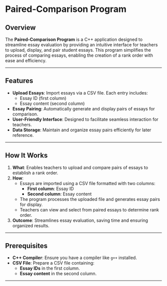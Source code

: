 # Paired-Comparison Program  

## Overview  
The **Paired-Comparison Program** is a C++ application designed to streamline essay evaluation by providing an intuitive interface for teachers to upload, display, and pair student essays. This program simplifies the process of comparing essays, enabling the creation of a rank order with ease and efficiency.  

---

## Features  
- **Upload Essays**: Import essays via a CSV file. Each entry includes:  
  - Essay ID (first column)  
  - Essay content (second column)  
- **Essay Pairing**: Automatically generate and display pairs of essays for comparison.  
- **User-Friendly Interface**: Designed to facilitate seamless interaction for teachers.  
- **Data Storage**: Maintain and organize essay pairs efficiently for later reference.  

---

## How It Works  
1. **What**: Enables teachers to upload and compare pairs of essays to establish a rank order.  
2. **How**:  
   - Essays are imported using a CSV file formatted with two columns:  
     - **First column**: Essay ID  
     - **Second column**: Essay content  
   - The program processes the uploaded file and generates essay pairs for display.  
   - Teachers can view and select from paired essays to determine rank order.  
3. **Outcome**: Streamlines essay evaluation, saving time and ensuring organized results.  

---

## Prerequisites  
- **C++ Compiler**: Ensure you have a compiler like `g++` installed.  
- **CSV File**: Prepare a CSV file containing:  
  - **Essay IDs** in the first column.  
  - **Essay content** in the second column.  

---
